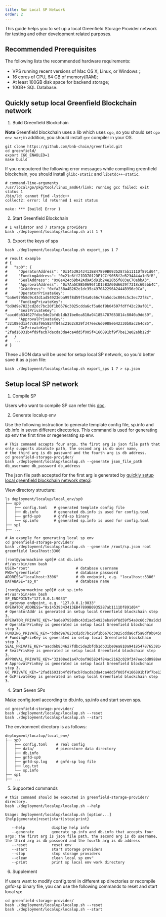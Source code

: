 ```yaml
---
title: Run Local SP Network
order: 2
---
```

This guide helps you to set up a local Greenfield Storage Provider network for testing
and other development related purposes.

## Recommended Prerequisites

The following lists the recommended hardware requirements:

* VPS running recent versions of Mac OS X, Linux, or Windows；
* 16 cores of CPU, 64 GB of memory(RAM);
* At least 100GB disk space for backend storage;
* 10GB+ SQL Database.

## Quickly setup local Greenfield Blockchain network

1. Build Greenfield Blockchain

**Note** Greenfield blockchain uses a lib which uses `cgo`, so you should set `cgo env var`; in addition, you should install `gcc` compiler in your OS.

```shell
git clone https://github.com/bnb-chain/greenfield.git
cd greenfield/
export CGO_ENABLED=1
make build
```

If you encoutered the following error messages while compiling greenfield blockchain, you should install `glibc-static` and `libstdc++-static`.

```shell
# command-line-arguments
/usr/local/go/pkg/tool/linux_amd64/link: running gcc failed: exit status 1
/bin/ld: cannot find -lstdc++
collect2: error: ld returned 1 exit status

make: *** [build] Error 1
```

2. Start Greenfield Blockchain

```shell
# 1 validator and 7 storage providers
bash ./deployment/localup/localup.sh all 1 7
```

3. Export the keys of sps

```shell
bash ./deployment/localup/localup.sh export_sps 1 7

# result example
# {
#   "sp0": {
#     "OperatorAddress": "0x14539343413EB47899B0935287ab1111Df891d04",
#     "FundingAddress": "0x21c6ff21DD7012DE1CCf9055f2eB234A44a1d3fB",
#     "SealAddress": "0x8e424c6Db42Ad9A5d91b24e20b5f603eC70abbA3",
#     "ApprovalAddress": "0x7Aa5C8B50696f1D15B3A60d6629f7318c605bb4C",
#     "GcAddress": "0xfa238a4B262e1dc35c4970A2296A2444B956c9Ca",
#     "OperatorPrivateKey": "ba6e97958d9c43d1ad54923eba99f8d59f54a0c66c78a5dcbc004c5c3ec72f8c",
#     "FundingPrivateKey": "bd9d9e7823cd2dc7bc20f1b6676c3025cdda6cf5a8df9b04597fdff42c29af01",
#     "SealPrivateKey": "aacd6b834627fdbc5de2bfdb1db31be0ea810a941854787653814c8040a9dd39",
#     "ApprovalPrivateKey": "32108ed1a47c0af965824f84ac2162c029f347eec6d0988e642330b0ac264c85",
#     "GcPrivateKey": "2fad16031b4fd9facb7dacda3da4ca4dd5f005f4166891bf9f7be13e02abb12d"
#   }
#   ...
# }
```

These JSON data will be used for setup local SP network, so you'd better save it as a json file:

```shell
bash ./deployment/localup/localup.sh export_sps 1 7 > sp.json
```

## Setup local SP network

1. Compile SP

Users who want to compile SP can refer this [doc](./compile-dependences.md#compile-sp).

2. Generate localup env

Use the following instruction to generate template config file, sp.info and db.info in seven different directories. This command is used for generating sp env the first time or regenerating sp env.

```shell
# This command accepts four args, the first arg is json file path that only supports absolute path, the second arg is db user name,
# the third arg is db password and the fourth arg is db address.
cd greenfield-storage-provider/
bash ./deployment/localup/localup.sh --generate json_file_path db_username db_password db_address
```

The json file path accepted for the first arg is generated by [quickly setup local greenfield blockchain network step3](#quickly-setup-local-greenfield-blockchain-network).

View directory structure:

```shell
ls deployment/localup/local_env/sp0
├── sp0
│   ├── config.toml   # generated template config file
│   ├── db.info       # generated db.info is used for config.toml
│   ├── gnfd-sp0      # gnfd-sp binary
│   └── sp.info       # generated sp.info is used for config.toml
├── sp1
├── ...
```

```shell
# An example for generating local sp env
cd greenfield-storage-provider/
bash ./deployment/localup/localup.sh --generate /root/sp.json root greenfield localhost:3306

[root@yourmachine sp0]# cat db.info
#!/usr/bin/env bash
USER="root"                     # database username
PWD="greenfield"                # database password
ADDRESS="localhost:3306"        # db endpoint, e.g. "localhost:3306"
DATABASE="sp_0"                 # database name

[root@yourmachine sp0]# cat sp.info
#!/usr/bin/env bash
SP_ENDPOINT="127.0.0.1:9033"                                                              # gateway endpoint, e.g. "127.0.0.1:9033"
OPERATOR_ADDRESS="0x14539343413EB47899B0935287ab1111Df891d04"                             # OperatorAddr is generated in setup local Greenfield blockchain step 3.
OPERATOR_PRIVATE_KEY="ba6e97958d9c43d1ad54923eba99f8d59f54a0c66c78a5dcbc004c5c3ec72f8c"   # OperatorPrivKey is generated in setup local Greenfield blockchain step 3.
FUNDING_PRIVATE_KEY="bd9d9e7823cd2dc7bc20f1b6676c3025cdda6cf5a8df9b04597fdff42c29af01"    # FundingPrivKey is generated in setup local Greenfield blockchain step 3.
SEAL_PRIVATE_KEY="aacd6b834627fdbc5de2bfdb1db31be0ea810a941854787653814c8040a9dd39"       # SealPrivKey is generated in setup local Greenfield blockchain step 3.
APPROVAL_PRIVATE_KEY="32108ed1a47c0af965824f84ac2162c029f347eec6d0988e642330b0ac264c85"   # ApprovalPrivKey is generated in setup local Greenfield blockchain step 3.
GC_PRIVATE_KEY="2fad16031b4fd9facb7dacda3da4ca4dd5f005f4166891bf9f7be13e02abb12d"         # GcPrivateKey is generated in setup local Greenfield blockchain step 3.
```

4. Start Seven SPs

Make config.toml according to db.info, sp.info and start seven sps.

```shell
cd greenfield-storage-provider/
bash ./deployment/localup/localup.sh --reset
bash ./deployment/localup/localup.sh --start
```

The environment directory is as follows:

```shell
deployment/localup/local_env/
├── sp0
│   ├── config.toml    # real config
│   ├── data/          # piecestore data directory
│   ├── db.info
│   ├── gnfd-sp0
│   ├── gnfd-sp.log    # gnfd-sp log file
│   ├── log.txt
│   └── sp.info
├── sp1
├── ...
```

5. Supported commands

```shell
# this command should be executed in greenfield-storage-provider/ directory.
bash ./deployment/localup/localup.sh --help

Usage: deployment/localup/localup.sh [option...] {help|generate|reset|start|stop|print}

   --help            display help info
   --generate        generate sp.info and db.info that accepts four args: the first arg is json file path, the second arg is db username, the third arg is db password and the fourth arg is db address
   --reset           reset env
   --start           start storage providers
   --stop            stop storage providers
   --clean           clean local sp env"
   --print           print sp local env work directory
```

6. Supplement

If users want to modify config.toml in different sp directories or recompile gnfd-sp binary file, you can use the following commands to reset and start local sp:

```shell
cd greenfield-storage-provider/
bash ./deployment/localup/localup.sh --reset
bash ./deployment/localup/localup.sh --start
```
